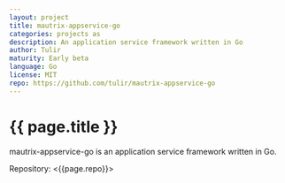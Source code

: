 ```yaml
---
layout: project
title: mautrix-appservice-go
categories: projects as
description: An application service framework written in Go
author: Tulir
maturity: Early beta
language: Go
license: MIT
repo: https://github.com/tulir/mautrix-appservice-go
---
```


# {{ page.title }}
mautrix-appservice-go is an application service framework written in Go.

Repository: <{{page.repo}}>
